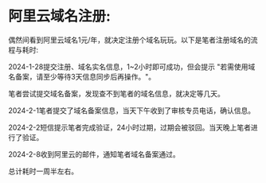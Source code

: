 # 阿里云域名注册:

偶然间看到阿里云域名1元/年，就决定注册个域名玩玩。以下是笔者注册域名的流程与耗时:<br>

2024-1-28提交注册、域名实名信息，1~2小时即可成功，但会提示 "若需使用域名备案，请至少等待3天信息同步后再操作。"。

笔者尝试提交域名备案，发现查不到笔者的域名信息，就决定等几天。<br>

2024-2-1笔者提交了域名备案信息，当天下午收到了审核专员电话，确认信息。<br>

2024-2-2短信提示笔者完成验证，24小时过期，过期会被驳回。当天晚上笔者进行了验证。<br>

2024-2-8收到阿里云的邮件，通知笔者域名备案通过。<br>

总计耗时一周半左右。<br>